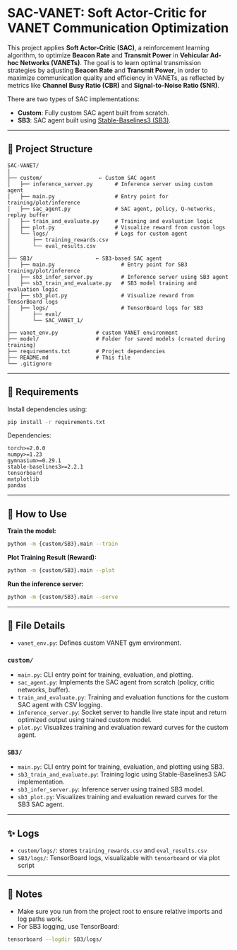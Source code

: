# SAC-VANET: Soft Actor-Critic for VANET Communication Optimization

This project applies **Soft Actor-Critic (SAC)**, a reinforcement learning algorithm, to optimize **Beacon Rate** and **Transmit Power** in **Vehicular Ad-hoc Networks (VANETs)**. The goal is to learn optimal transmission strategies by adjusting **Beacon Rate** and **Transmit Power**, in order to maximize communication quality and efficiency in VANETs, as reflected by metrics like **Channel Busy Ratio (CBR)** and **Signal-to-Noise Ratio (SNR)**.

There are two types of SAC implementations:
- **Custom**: Fully custom SAC agent built from scratch.
- **SB3**: SAC agent built using [Stable-Baselines3 (SB3)](https://github.com/DLR-RM/stable-baselines3).

---

## 📁 Project Structure

```
SAC-VANET/
│
├── custom/                  ← Custom SAC agent
│   ├── inference_server.py       # Inference server using custom agent
│   ├── main.py                   # Entry point for training/plot/inference
│   ├── sac_agent.py              # SAC agent, policy, Q-networks, replay buffer
│   ├── train_and_evaluate.py     # Training and evaluation logic
│   ├── plot.py                   # Visualize reward from custom logs
│   └── logs/                     # Logs for custom agent
│       ├── training_rewards.csv
│       └── eval_results.csv
│
├── SB3/                    ← SB3-based SAC agent
│   ├── main.py                     # Entry point for SB3 training/plot/inference
│   ├── sb3_infer_server.py         # Inference server using SB3 agent
│   ├── sb3_train_and_evaluate.py   # SB3 model training and evaluation logic
│   ├── sb3_plot.py                 # Visualize reward from TensorBoard logs
│   ├── logs/                       # TensorBoard logs for SB3
│       ├── eval/
│       └── SAC_VANET_1/
│
├── vanet_env.py            # custom VANET environment
├── model/                  # Folder for saved models (created during training)
├── requirements.txt        # Project dependencies
├── README.md               # This file
└── .gitignore
```

---

## 🧰 Requirements

Install dependencies using:

```bash
pip install -r requirements.txt
```

Dependencies:
```
torch>=2.0.0
numpy>=1.23
gymnasium>=0.29.1
stable-baselines3>=2.2.1
tensorboard
matplotlib
pandas
```

---

## 🚀 How to Use

**Train the model:**
```bash
python -m {custom/SB3}.main --train
```

**Plot Training Result (Reward):**
```bash
python -m {custom/SB3}.main --plot
```

**Run the inference server:**
```bash
python -m {custom/SB3}.main --serve
```

---

## 📄 File Details

- `vanet_env.py`: Defines custom VANET gym environment.

### `custom/`
- `main.py`: CLI entry point for training, evaluation, and plotting.
- `sac_agent.py`: Implements the SAC agent from scratch (policy, critic networks, buffer).
- `train_and_evaluate.py`: Training and evaluation functions for the custom SAC agent with CSV logging.
- `inference_server.py`: Socket server to handle live state input and return optimized output using trained custom model.
- `plot.py`: Visualizes training and evaluation reward curves for the custom agent.


### `SB3/`
- `main.py`: CLI entry point for training, evaluation, and plotting using SB3.
- `sb3_train_and_evaluate.py`: Training logic using Stable-Baselines3 SAC implementation.
- `sb3_infer_server.py`: Inference server using trained SB3 model.
- `sb3_plot.py`: Visualizes training and evaluation reward curves for the SB3 SAC agent.

---

## ✨ Logs

- `custom/logs/`: stores `training_rewards.csv` and `eval_results.csv`
- `SB3/logs/`: TensorBoard logs, visualizable with `tensorboard` or via plot script

---

## 🧠 Notes

- Make sure you run from the project root to ensure relative imports and log paths work.
- For SB3 logging, use TensorBoard:
```bash
tensorboard --logdir SB3/logs/
```